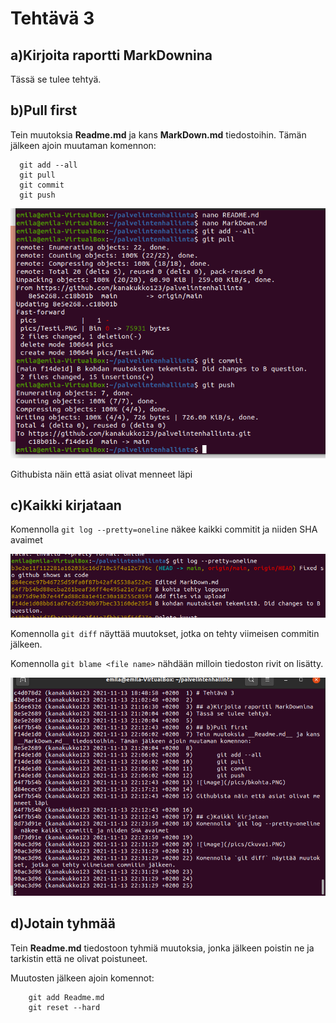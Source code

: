 # Tehtävä 3 

## a)Kirjoita raportti MarkDownina
Tässä se tulee tehtyä.

## b)Pull first
Tein muutoksia __Readme.md__ ja kans __MarkDown.md__ tiedostoihin. Tämän jälkeen ajoin muutaman komennon:

      git add --all
      git pull
      git commit
      git push
![image](/pics/bkohta.PNG)

Githubista näin että asiat olivat menneet läpi

## c)Kaikki kirjataan
Komennolla `git log --pretty=oneline` näkee kaikki commitit ja niiden SHA avaimet

![image](/pics/Ckuva1.PNG)

Komennolla `git diff` näyttää muutokset, jotka on tehty viimeisen commitin jälkeen.



Komennolla `git blame <file name>` nähdään milloin tiedoston rivit on lisätty.

![image](/pics/blame.PNG)

## d)Jotain tyhmää

Tein __Readme.md__ tiedostoon tyhmiä muutoksia, jonka jälkeen poistin ne ja tarkistin että ne olivat poistuneet.

Muutosten jälkeen ajoin komennot:

        git add Readme.md
        git reset --hard


